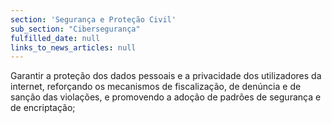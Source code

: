 ```yaml
---
section: 'Segurança e Proteção Civil'
sub_section: "Cibersegurança"
fulfilled_date: null
links_to_news_articles: null
---
```


Garantir a proteção dos dados pessoais e a privacidade dos utilizadores da internet, reforçando os mecanismos de fiscalização, de denúncia e de sanção das violações, e promovendo a adoção de padrões de segurança e de encriptação;